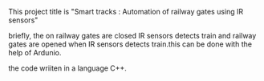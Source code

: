 This project title is "Smart tracks : Automation of railway gates using IR sensors"

briefly, the on railway gates are closed IR sensors detects train and railway gates are opened when IR sensors detects train.this can be done with the help of Ardunio.

the code wriiten in a language C++.



